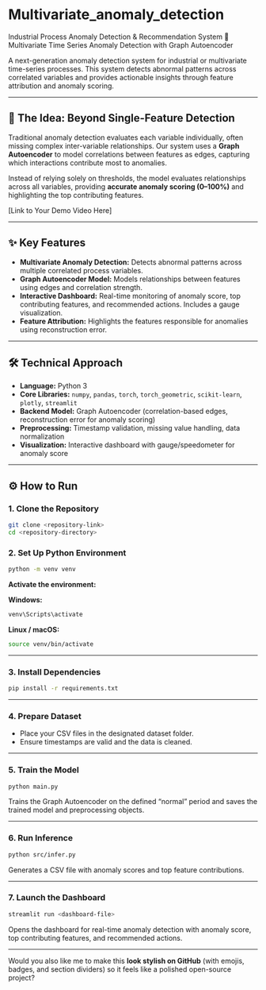 # Multivariate\_anomaly\_detection

Industrial Process Anomaly Detection & Recommendation System
🚨 Multivariate Time Series Anomaly Detection with Graph Autoencoder

A next-generation anomaly detection system for industrial or multivariate time-series processes. This system detects abnormal patterns across correlated variables and provides actionable insights through feature attribution and anomaly scoring.

---

## 🚀 The Idea: Beyond Single-Feature Detection

Traditional anomaly detection evaluates each variable individually, often missing complex inter-variable relationships.
Our system uses a **Graph Autoencoder** to model correlations between features as edges, capturing which interactions contribute most to anomalies.

Instead of relying solely on thresholds, the model evaluates relationships across all variables, providing **accurate anomaly scoring (0–100%)** and highlighting the top contributing features.

\[Link to Your Demo Video Here]

---

## ✨ Key Features

* **Multivariate Anomaly Detection:** Detects abnormal patterns across multiple correlated process variables.
* **Graph Autoencoder Model:** Models relationships between features using edges and correlation strength.
* **Interactive Dashboard:** Real-time monitoring of anomaly score, top contributing features, and recommended actions. Includes a gauge visualization.
* **Feature Attribution:** Highlights the features responsible for anomalies using reconstruction error.

---

## 🛠️ Technical Approach

* **Language:** Python 3
* **Core Libraries:** `numpy`, `pandas`, `torch`, `torch_geometric`, `scikit-learn`, `plotly`, `streamlit`
* **Backend Model:** Graph Autoencoder (correlation-based edges, reconstruction error for anomaly scoring)
* **Preprocessing:** Timestamp validation, missing value handling, data normalization
* **Visualization:** Interactive dashboard with gauge/speedometer for anomaly score

---

## ⚙️ How to Run

### 1. Clone the Repository

```bash
git clone <repository-link>
cd <repository-directory>
```

### 2. Set Up Python Environment

```bash
python -m venv venv
```

**Activate the environment:**

**Windows:**

```bash
venv\Scripts\activate
```

**Linux / macOS:**

```bash
source venv/bin/activate
```

---

### 3. Install Dependencies

```bash
pip install -r requirements.txt
```

---

### 4. Prepare Dataset

* Place your CSV files in the designated dataset folder.
* Ensure timestamps are valid and the data is cleaned.

---

### 5. Train the Model

```bash
python main.py
```

Trains the Graph Autoencoder on the defined “normal” period and saves the trained model and preprocessing objects.

---

### 6. Run Inference

```bash
python src/infer.py
```

Generates a CSV file with anomaly scores and top feature contributions.

---

### 7. Launch the Dashboard

```bash
streamlit run <dashboard-file>
```

Opens the dashboard for real-time anomaly detection with anomaly score, top contributing features, and recommended actions.

---

Would you also like me to make this **look stylish on GitHub** (with emojis, badges, and section dividers) so it feels like a polished open-source project?
